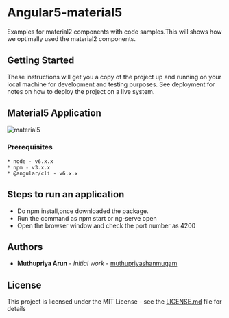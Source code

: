 # Angular5-material5
Examples for material2 components with code samples.This will shows how we optimally used the material2 components.

## Getting Started

These instructions will get you a copy of the project up and running on your local machine for development and testing purposes. See deployment for notes on how to deploy the project on a live system.

## Material5 Application
![material5](https://user-images.githubusercontent.com/37685956/40912270-b53c108e-680e-11e8-88c8-dee069393477.png)
### Prerequisites

    * node - v6.x.x
    * npm - v3.x.x
    * @angular/cli - v6.x.x

## Steps to run an application
 
  * Do npm install,once downloaded the package.
  * Run the command as npm start or ng-serve open
  * Open the browser window and check the port number as 4200


## Authors

* **Muthupriya Arun** - *Initial work* - [muthupriyashanmugam](https://github.com/muthupriyashanmugam)

## License

This project is licensed under the MIT License - see the [LICENSE.md](LICENSE.md) file for details

